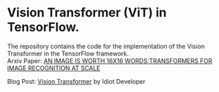 # Vision Transformer (ViT) in TensorFlow.
The repository contains the code for the implementation of the Vision Transformer in the TensorFlow framework. <br/>
Arxiv Paper: [AN IMAGE IS WORTH 16X16 WORDS:TRANSFORMERS FOR IMAGE RECOGNITION AT SCALE](https://arxiv.org/pdf/2010.11929.pdf) <br/>

Blog Post: [Vision Transformer](https://idiotdeveloper.com/vision-transformer-an-image-is-worth-16x16-words-transformers-for-image-recognition-at-scale/) by Idiot Developer
